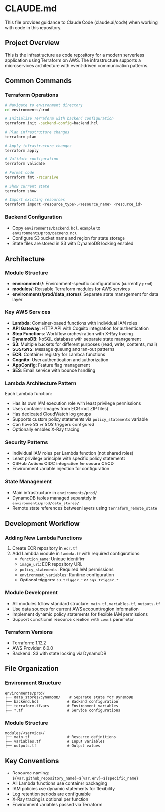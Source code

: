 # CLAUDE.md

This file provides guidance to Claude Code (claude.ai/code) when working with code in this repository.

## Project Overview

This is the infrastructure as code repository for a modern serverless application using Terraform on AWS. The infrastructure supports a microservices architecture with event-driven communication patterns.

## Common Commands

### Terraform Operations
```bash
# Navigate to environment directory
cd environments/prod

# Initialize Terraform with backend configuration
terraform init -backend-config=backend.hcl

# Plan infrastructure changes
terraform plan

# Apply infrastructure changes
terraform apply

# Validate configuration
terraform validate

# Format code
terraform fmt -recursive

# Show current state
terraform show

# Import existing resources
terraform import <resource_type>.<resource_name> <resource_id>
```

### Backend Configuration
- Copy `environments/backend.hcl.example` to `environments/prod/backend.hcl`
- Configure S3 bucket name and region for state storage
- State files are stored in S3 with DynamoDB locking enabled

## Architecture

### Module Structure
- **environments/**: Environment-specific configurations (currently `prod`)
- **modules/**: Reusable Terraform modules for AWS services
- **environments/prod/data_stores/**: Separate state management for data layer

### Key AWS Services
- **Lambda**: Container-based functions with individual IAM roles
- **API Gateway**: HTTP API with Cognito integration for authentication
- **Step Functions**: Workflow orchestration with X-Ray tracing
- **DynamoDB**: NoSQL database with separate state management
- **S3**: Multiple buckets for different purposes (read, write, contents, mail)
- **SQS/SNS**: Message queuing and fan-out patterns
- **ECR**: Container registry for Lambda functions
- **Cognito**: User authentication and authorization
- **AppConfig**: Feature flag management
- **SES**: Email service with bounce handling

### Lambda Architecture Pattern
Each Lambda function:
- Has its own IAM execution role with least privilege permissions
- Uses container images from ECR (not ZIP files)
- Has dedicated CloudWatch log groups
- Supports custom policy statements via `policy_statements` variable
- Can have S3 or SQS triggers configured
- Optionally enables X-Ray tracing

### Security Patterns
- Individual IAM roles per Lambda function (not shared roles)
- Least privilege principle with specific policy statements
- GitHub Actions OIDC integration for secure CI/CD
- Environment variable injection for configuration

### State Management
- Main infrastructure in `environments/prod/`
- DynamoDB tables managed separately in `environments/prod/data_stores/`
- Remote state references between layers using `terraform_remote_state`

## Development Workflow

### Adding New Lambda Functions
1. Create ECR repository in `ecr.tf`
2. Add Lambda module in `lambda.tf` with required configurations:
   - `function_name`: Unique identifier
   - `image_uri`: ECR repository URL
   - `policy_statements`: Required IAM permissions
   - `environment_variables`: Runtime configuration
   - Optional triggers: `s3_trigger_*` or `sqs_trigger_*`

### Module Development
- All modules follow standard structure: `main.tf`, `variables.tf`, `outputs.tf`
- Use data sources for current AWS account/region information
- Implement dynamic policy statements for flexible IAM permissions
- Support conditional resource creation with `count` parameter

### Terraform Versions
- Terraform: 1.12.2
- AWS Provider: 6.0.0
- Backend: S3 with state locking via DynamoDB

## File Organization

### Environment Structure
```
environments/prod/
├── data_stores/dynamodb/    # Separate state for DynamoDB
├── backend.hcl             # Backend configuration
├── terraform.tfvars        # Environment variables
├── *.tf                    # Service configurations
```

### Module Structure
```
modules/<service>/
├── main.tf                 # Resource definitions
├── variables.tf            # Input variables
├── outputs.tf              # Output values
```

## Key Conventions

- Resource naming: `${var.github_repository_name}-${var.env}-${specific_name}`
- All Lambda functions use container packaging
- IAM policies use dynamic statements for flexibility
- Log retention periods are configurable
- X-Ray tracing is optional per function
- Environment variables passed via Terraform